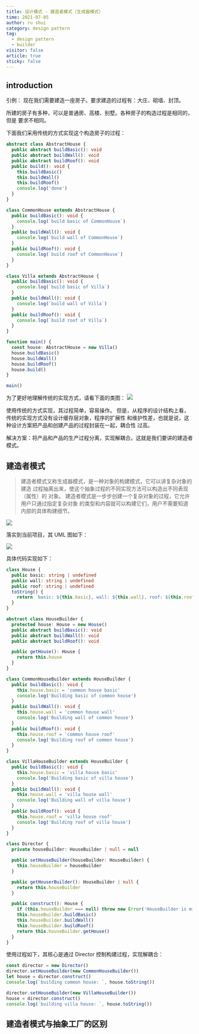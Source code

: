 ```yaml
---
title: 设计模式 - 建造者模式（生成器模式）
time: 2021-07-05
author: ru shui
category: design pattern
tag:
  - design pattern
  - builder
visitor: false
article: true
sticky: false
---
```


## introduction

引例：
现在我们需要建造一座房子。要求建造的过程有：大庄、砌墙、封顶。

所建的房子有多种，可以是普通房、高楼、别墅。各种房子的构造过程是相同的，但是
要求不相同。

下面我们采用传统的方式实现这个构造房子的过程：

```typescript
abstract class AbstractHouse {
  public abstract buildBasic(): void
  public abstract buildWall(): void
  public abstract buildRoof(): void
  public build(): void {
    this.buildBasic()
    this.buildWall()
    this.buildRoof()
    console.log('done')
  }
}

class CommonHouse extends AbstractHouse {
  public buildBasic(): void {
    console.log(`build basic of CommonHouse`)
  }
  public buildWall(): void {
    console.log(`build wall of CommonHouse`)
  }
  public buildRoof(): void {
    console.log(`build roof of CommonHouse`)
  }
}

class Villa extends AbstractHouse {
  public buildBasic(): void {
    console.log(`build basic of Villa`)
  }
  public buildWall(): void {
    console.log(`build wall of Villa`)
  }
  public buildRoof(): void {
    console.log(`build roof of Villa`)
  }
}

function main() {
  const house: AbstractHouse = new Villa()
  house.buildBasic()
  house.buildWall()
  house.buildRoof()
  house.build()
}

main()
```

为了更好地理解传统的实现方式，请看下面的类图：
![](./images/2021-07-06-07-10-38.png)

使用传统的方式实现，其过程简单，容易操作。
但是，从程序的设计结构上看，传统的实现方式没有设计缓存层对象，程序的扩展性
和维护性差，也就是说，这种设计方案把产品和创建产品的过程封装在一起，耦合性
过高。

解决方案：将产品和产品的生产过程分离，实现解耦合。这就是我们要讲的建造者模式。

## 建造者模式

> 建造者模式又称生成器模式，是一种对象的构建模式，它可以讲复杂对象的建造
> 过程抽离出来，使这个抽象过程的不同实现方法可以构造出不同表现（属性）的
> 对象。
> 建造者模式是一步步创建一个复杂对象的过程，它允许用户只通过指定复杂对象
> 的类型和内容就可以构建它们，用户不需要知道内部的具体构建细节。

![](./images/2021-07-06-07-42-09.png)

落实到当前项目，其 UML 图如下：

![](./images/2021-07-06-07-47-09.png)

具体代码实现如下：

```typescript
class House {
  public basic: string | undefined
  public wall: string | undefined
  public roof: string | undefined
  toString() {
    return `basic: ${this.basic}, wall: ${this.wall}, roof: ${this.roof}`
  }
}

abstract class HouseBuilder {
  protected house: House = new House()
  public abstract buildBasic(): void
  public abstract buildWall(): void
  public abstract buildRoof(): void

  public getHouse(): House {
    return this.house
  }
}

class CommonHouseBuilder extends HouseBuilder {
  public buildBasic(): void {
    this.house.basic = 'common house basic'
    console.log('Building basic of common house')
  }
  public buildWall(): void {
    this.house.wall = 'common house wall'
    console.log('Building wall of common house')
  }
  public buildRoof(): void {
    this.house.roof = 'common house roof'
    console.log('Building roof of common house')
  }
}

class VillaHouseBuilder extends HouseBuilder {
  public buildBasic(): void {
    this.house.basic = 'villa house basic'
    console.log('Building basic of villa house')
  }
  public buildWall(): void {
    this.house.wall = 'villa house wall'
    console.log('Building wall of villa house')
  }
  public buildRoof(): void {
    this.house.roof = 'villa house roof'
    console.log('Building roof of villa house')
  }
}

class Director {
  private houseBuilder: HouseBuilder | null = null

  public setHouseBuilder(houseBuilder: HouseBuilder) {
    this.houseBuilder = houseBuilder
  }

  public getHouserBuilder(): HouseBuilder | null {
    return this.houseBuilder
  }

  public construct(): House {
    if (this.houseBuilder === null) throw new Error('HouseBuilder is missing')
    this.houseBuilder.buildBasic()
    this.houseBuilder.buildWall()
    this.houseBuilder.buildRoof()
    return this.houseBuilder.getHouse()
  }
}
```

使用过程如下，其核心是通过 Director 控制构建过程，实现解耦合：

```typescript
const director = new Director()
director.setHouseBuilder(new CommonHouseBuilder())
let house = director.construct()
console.log(`building common house: `, house.toString())

director.setHouseBuilder(new VillaHouseBuilder())
house = director.construct()
console.log(`building villa house: `, house.toString())
```

## 建造者模式与抽象工厂的区别
